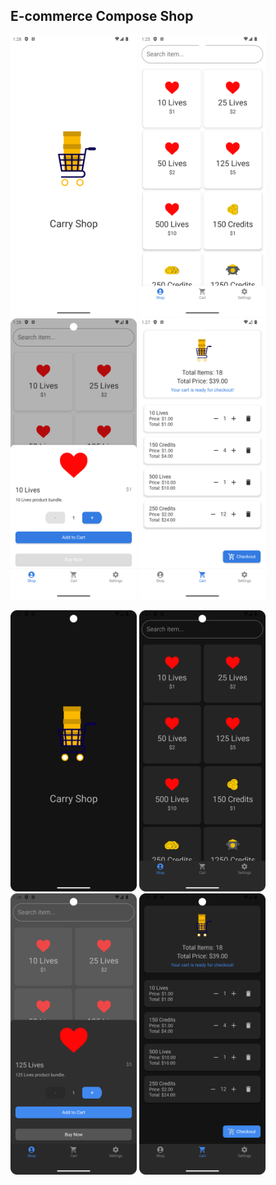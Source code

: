## E-commerce Compose Shop

<a href="url"><img src=https://github.com/malcolmmaima/e-commerce-compose/blob/main/screenshots/Screenshot_20240803_132821.png height="450"></a>
<a href="url"><img src=https://github.com/malcolmmaima/e-commerce-compose/blob/main/screenshots/Screenshot_20240803_132543.png height="450"></a>
<a href="url"><img src=https://github.com/malcolmmaima/e-commerce-compose/blob/main/screenshots/Screenshot_20240803_132625.png height="450"></a>
<a href="url"><img src=https://github.com/malcolmmaima/e-commerce-compose/blob/main/screenshots/Screenshot_20240803_132719.png height="450"></a>

<a href="url"><img src=https://github.com/malcolmmaima/e-commerce-compose/blob/main/screenshots/Screenshot_20240803_132932.png height="450"></a>
<a href="url"><img src=https://github.com/malcolmmaima/e-commerce-compose/blob/main/screenshots/Screenshot_20240803_132840.png height="450"></a>
<a href="url"><img src=https://github.com/malcolmmaima/e-commerce-compose/blob/main/screenshots/Screenshot_20240803_132859.png height="450"></a>
<a href="url"><img src=https://github.com/malcolmmaima/e-commerce-compose/blob/main/screenshots/Screenshot_20240803_132912.png height="450"></a>
